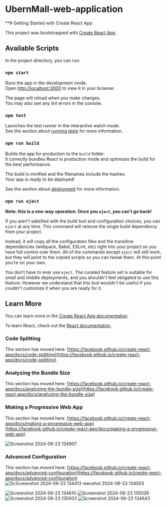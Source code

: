 # UbernMall-web-application
**# Getting Started with Create React App

This project was bootstrapped with [Create React App](https://github.com/facebook/create-react-app).

## Available Scripts

In the project directory, you can run:

### `npm start`

Runs the app in the development mode.\
Open [http://localhost:3000](http://localhost:3000) to view it in your browser.

The page will reload when you make changes.\
You may also see any lint errors in the console.

### `npm test`

Launches the test runner in the interactive watch mode.\
See the section about [running tests](https://facebook.github.io/create-react-app/docs/running-tests) for more information.

### `npm run build`

Builds the app for production to the `build` folder.\
It correctly bundles React in production mode and optimizes the build for the best performance.

The build is minified and the filenames include the hashes.\
Your app is ready to be deployed!

See the section about [deployment](https://facebook.github.io/create-react-app/docs/deployment) for more information.

### `npm run eject`

**Note: this is a one-way operation. Once you `eject`, you can't go back!**

If you aren't satisfied with the build tool and configuration choices, you can `eject` at any time. This command will remove the single build dependency from your project.

Instead, it will copy all the configuration files and the transitive dependencies (webpack, Babel, ESLint, etc) right into your project so you have full control over them. All of the commands except `eject` will still work, but they will point to the copied scripts so you can tweak them. At this point you're on your own.

You don't have to ever use `eject`. The curated feature set is suitable for small and middle deployments, and you shouldn't feel obligated to use this feature. However we understand that this tool wouldn't be useful if you couldn't customize it when you are ready for it.

## Learn More

You can learn more in the [Create React App documentation](https://facebook.github.io/create-react-app/docs/getting-started).

To learn React, check out the [React documentation](https://reactjs.org/).

### Code Splitting

This section has moved here: [https://facebook.github.io/create-react-app/docs/code-splitting](https://facebook.github.io/create-react-app/docs/code-splitting)

### Analyzing the Bundle Size

This section has moved here: [https://facebook.github.io/create-react-app/docs/analyzing-the-bundle-size](https://facebook.github.io/create-react-app/docs/analyzing-the-bundle-size)

### Making a Progressive Web App

This section has moved here: [https://facebook.github.io/create-react-app/docs/making-a-progressive-web-app](https://facebook.github.io/create-react-app/docs/making-a-progressive-web-app)



![Screenshot 2024-06-23 134907](https://github.com/IT21168536/UbernMall-web-application/assets/99183326/26a7ddf7-4cff-428f-a1be-4a88da85aea7)


### Advanced Configuration

This section has moved here: [https://facebook.github.io/create-react-app/docs/advanced-configuration](https://facebook.github.io/create-react-app/docs/advanced-configuration)
![Sc![Screenshot 2024-06-23 134413](https://github.com/IT21168536/UbernMall-web-application/assets/99183326/288cf5e6-f2be-4c10-abc4-3de410a05b28)
reenshot 2024-06-23 134503](https://github.com/IT21168536/UbernMall-web-application/assets/99183326/4faaf64a-b4e2-4ef5-b071-4c580649c99b)

![Screenshot 2024-06-23 134610](https://github.com/IT21168536/UbernMall-web-application/assets/99183326/ce01fe15-3497-4f2c-99d7-703fbeaa45b5)
![Screenshot 2024-06-23 135039](https://github.com/IT21168536/UbernMall-web-application/assets/99183326/cb8640f1-bf8e-4b12-8491-094a0f8a81ac)
![Screenshot 2024-06-23 135003](https://github.com/IT21168536/UbernMall-web-application/assets/99183326/018cfe19-35b9-48dd-9d6c-b42642be0c4a)
![Screenshot 2024-06-23 134643](https://github.com/IT21168536/UbernMall-web-application/assets/99183326/33141c1a-e319-478c-96b2-42f50fbaa90d)

